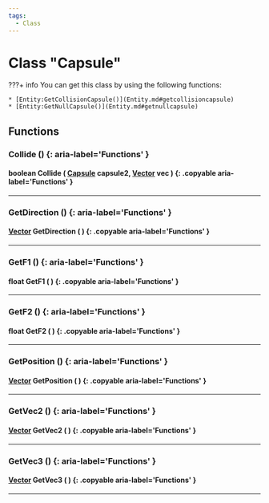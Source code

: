 ```yaml
---
tags:
  - Class
---
```

# Class "Capsule"

???+ info
    You can get this class by using the following functions:

    * [Entity:GetCollisionCapsule()](Entity.md#getcollisioncapsule)
    * [Entity:GetNullCapsule()](Entity.md#getnullcapsule)
        
## Functions

### Collide () {: aria-label='Functions' }
#### boolean Collide ( [Capsule](Capsule.md) capsule2, [Vector](Vector.md) vec ) {: .copyable aria-label='Functions' }

___
### GetDirection () {: aria-label='Functions' }
#### [Vector](Vector.md) GetDirection ( ) {: .copyable aria-label='Functions' }

___
### GetF1 () {: aria-label='Functions' }
#### float GetF1 ( ) {: .copyable aria-label='Functions' }

___
### GetF2 () {: aria-label='Functions' }
#### float GetF2 ( ) {: .copyable aria-label='Functions' }

___
### GetPosition () {: aria-label='Functions' }
#### [Vector](Vector.md) GetPosition ( ) {: .copyable aria-label='Functions' }

___
### GetVec2 () {: aria-label='Functions' }
#### [Vector](Vector.md) GetVec2 ( ) {: .copyable aria-label='Functions' }

___
### GetVec3 () {: aria-label='Functions' }
#### [Vector](Vector.md) GetVec3 ( ) {: .copyable aria-label='Functions' }

___
